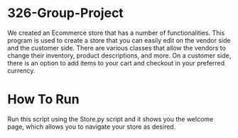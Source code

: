 # 326-Group-Project
We created an Ecommerce store that has a number of functionalities. This program is used to create a store that you can easily edit on the vendor side and the customer side. There are various classes that allow the vendors to change their inventory, product descriptions, and more. On a customer side, there is an option to add items to your cart and checkout in your preferred currency.

# How To Run 
Run this script using the Store.py script and it shows you the welcome page, which allows you to navigate your store as desired. 
